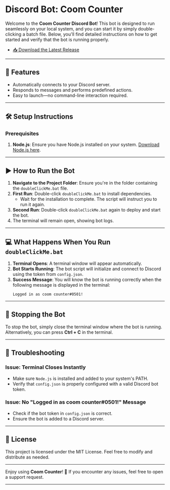 # Discord Bot: Coom Counter

Welcome to the **Coom Counter Discord Bot**! This bot is designed to run seamlessly on your local system, and you can start it by simply double-clicking a batch file. Below, you'll find detailed instructions on how to get started and verify that the bot is running properly.
- [📥 Download the Latest Release](https://github.com/SimplySweetxX/coombot/releases/latest)

---

## 🚀 Features
- Automatically connects to your Discord server.
- Responds to messages and performs predefined actions.
- Easy to launch—no command-line interaction required.

---

## 🛠️ Setup Instructions

### Prerequisites
1. **Node.js**: Ensure you have Node.js installed on your system. [Download Node.js here](https://nodejs.org/).

---

## ▶️ How to Run the Bot

1. **Navigate to the Project Folder**: Ensure you're in the folder containing the `doubleClickMe.bat` file.
2. **First Run**: Double-click `doubleClickMe.bat` to install dependencies.
   - Wait for the installation to complete. The script will instruct you to run it again.
3. **Second Run**: Double-click `doubleClickMe.bat` again to deploy and start the bot.
4. The terminal will remain open, showing bot logs.

---

## 💻 What Happens When You Run `doubleClickMe.bat`

1. **Terminal Opens**: A terminal window will appear automatically.
2. **Bot Starts Running**: The bot script will initialize and connect to Discord using the token from `config.json`.
3. **Success Message**: You will know the bot is running correctly when the following message is displayed in the terminal:
   ```
   Logged in as coom counter#0501!
   ```

---

## 🛑 Stopping the Bot
To stop the bot, simply close the terminal window where the bot is running. Alternatively, you can press **Ctrl + C** in the terminal.

---

## 🧰 Troubleshooting

### Issue: Terminal Closes Instantly
- Make sure `Node.js` is installed and added to your system's PATH.
- Verify that `config.json` is properly configured with a valid Discord bot token.

### Issue: No "Logged in as coom counter#0501!" Message
- Check if the bot token in `config.json` is correct.
- Ensure the bot is added to a Discord server.
---

## 📜 License
This project is licensed under the MIT License. Feel free to modify and distribute as needed.

---

Enjoy using **Coom Counter**! 🎉 If you encounter any issues, feel free to open a support request.

--- 
